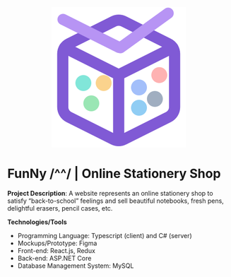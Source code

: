 <p align="center">
 <img src="logo.svg"/>
<p/>

# FunNy /^^/ | Online Stationery Shop

__Project Description__: A website represents an online stationery shop to satisfy “back-to-school” feelings and sell beautiful notebooks, fresh pens, delightful erasers, pencil cases, etc.

__Technologies/Tools__
 - Programming Language: Typescript (client) and C# (server)
 - Mockups/Prototype: Figma
 - Front-end: React.js, Redux
 - Back-end: ASP.NET Core
 - Database Management System: MySQL
